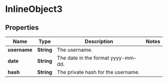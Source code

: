 

# InlineObject3

## Properties

Name | Type | Description | Notes
------------ | ------------- | ------------- | -------------
**username** | **String** | The username. | 
**date** | **String** | The date in the format yyyy-mm-dd. | 
**hash** | **String** | The private hash for the username. | 




